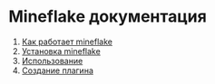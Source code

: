 # Mineflake документация

1. [Как работает mineflake](How-mineflake-works.md)
2. [Установка mineflake](Install.md)
3. [Использование](Usage.md)
4. [Создание плагина](Creating-plugin.md)
